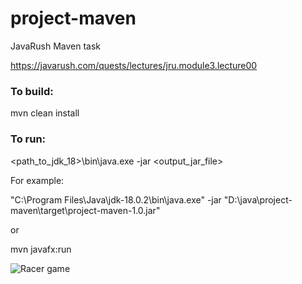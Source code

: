 # project-maven

JavaRush Maven task

https://javarush.com/quests/lectures/jru.module3.lecture00

### To build:

mvn clean install

### To run:

<path_to_jdk_18>\bin\java.exe -jar <output_jar_file>

For example:

"C:\Program Files\Java\jdk-18.0.2\bin\java.exe" -jar "D:\java\project-maven\target\project-maven-1.0.jar"

or

mvn javafx:run


![Racer game](https://cdn.javarush.com/images/article/c0b2cb6c-8d36-4ef0-84be-e2d4e6295ab4/512.webp)


